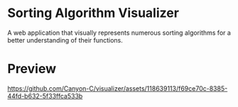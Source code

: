 # Sorting Algorithm Visualizer
A web application that visually represents numerous sorting algorithms for a better understanding of their functions.

# Preview
https://github.com/Canyon-C/visualizer/assets/118639113/f69ce70c-8385-44fd-b632-5f33ffca533b
